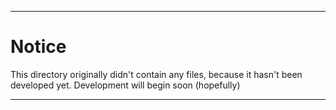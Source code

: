 
***

# Notice

This directory originally didn't contain any files, because it hasn't been developed yet. Development will begin soon (hopefully)

***
